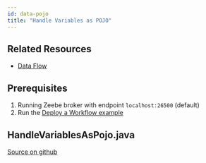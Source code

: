 ```yaml
---
id: data-pojo
title: "Handle Variables as POJO"
---
```


## Related Resources

* [Data Flow](../../bpmn-workflows/data-flow.md)

## Prerequisites

1. Running Zeebe broker with endpoint `localhost:26500` (default)
1. Run the [Deploy a Workflow example](workflow-deploy.md)

## HandleVariablesAsPojo.java

[Source on github](https://github.com/zeebe-io/zeebe/tree/develop/samples/src/main/java/io/zeebe/example/data/HandleVariablesAsPojo.java)

<!--
```java
{{#include ../../../../samples/src/main/java/io/zeebe/example/data/HandleVariablesAsPojo.java}}
```
-->